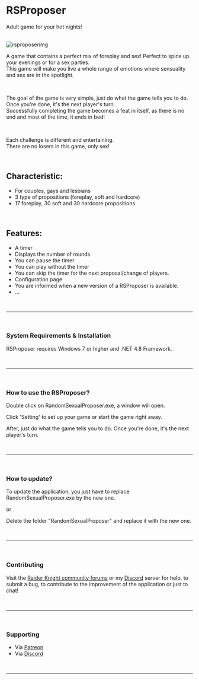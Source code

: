 # RSProposer
<p>Adult game for your hot nights!</p>
<br>
<img src="https://i.ibb.co/1vQVPyr/rsproposerimg.png" alt="rsproposerimg" border="0"/>
<br>
<p>A game that contains a perfect mix of foreplay and sex! Perfect to spice up your evenings or for a sex parties.<br>
This game will make you live a whole range of emotions where sensuality and sex are in the spotlight.</p>
<br>
<p>The goal of the game is very simple, just do what the game tells you to do. Once you're done, it's the next player's turn.<br>
Successfully completing the game becomes a feat in itself, as there is no end and most of the time, it ends in bed!</p>
<br>
<p>Each challenge is different and entertaining.<br>
There are no losers in this game, only sex!</p>
<br>
<h2>Characteristic:</h2>
<ul><li>For couples, gays and lesbians</li>
<li>3 type of propositions (foreplay, soft and hardcore)</li>
<li>17 foreplay, 30 soft and 30 hardcore propositions</li></ul>
<br>
<h2>Features:</h2>
<ul><li>A timer</li>
<li>Displays the number of rounds</li>
<li>You can pause the timer</li>
<li>You can play without the timer</li>
<li>You can skip the timer for the next proposal/change of players.</li>
<li>Configuration page</li>
<li>You are informed when a new version of a RSProposer is available.</li>
<li>...</li>
</ul>
<br>
<hr>
<br>
<h3>System Requirements & Installation</h3>
<p>RSProposer requires Windows 7 or higher and .NET 4.8 Framework.</p>
<br>
<hr>
<br>
<h3>How to use the RSProposer?</h3>
<p>Double click on RandomSexualProposer.exe, a window will open.</p>
<p>Click 'Setting' to set up your game or start the game right away.</p>
<p>After, just do what the game tells you to do. Once you're done, it's the next player's turn.</p>
<br>
<hr>
<br>
<h3>How to update?</h3>
<p>To update the application, you just have to replace RandomSexualProposer.exe by the new one.</p>
<p>or</p>
<p>Delete the folder "RandomSexualProposer" and replace it with the new one.</p>
<br>
<hr>
<br>
<h3>Contributing</h3>
<p>Visit the <a href="https://forums.raiderknight.com">Raider Knight community forums</a> or my <a href="https://discord.gg/d3U9E2wb4Y">Discord</a> server for help, to submit a bug, to contribute to the improvement of the application or just to chat!</p>
<br>
<hr>
<br>
<h3>Supporting</h3>
<ul>
<li>Via <a href="https://www.patreon.com/raiderknight">Patreon</a></li>
<li>Via <a href="https://www.buymeacoffee.com/raiderknight">Discord</a></li>
</ul>
<br>
<hr>
<br>
